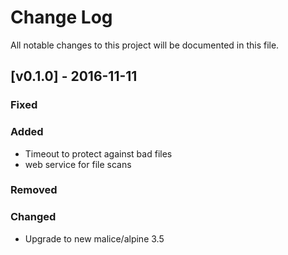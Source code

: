 Change Log
==========

All notable changes to this project will be documented in this file.

[v0.1.0] - 2016-11-11
---------------------

### Fixed

### Added

-	Timeout to protect against bad files
- web service for file scans

### Removed

### Changed

-	Upgrade to new malice/alpine 3.5
